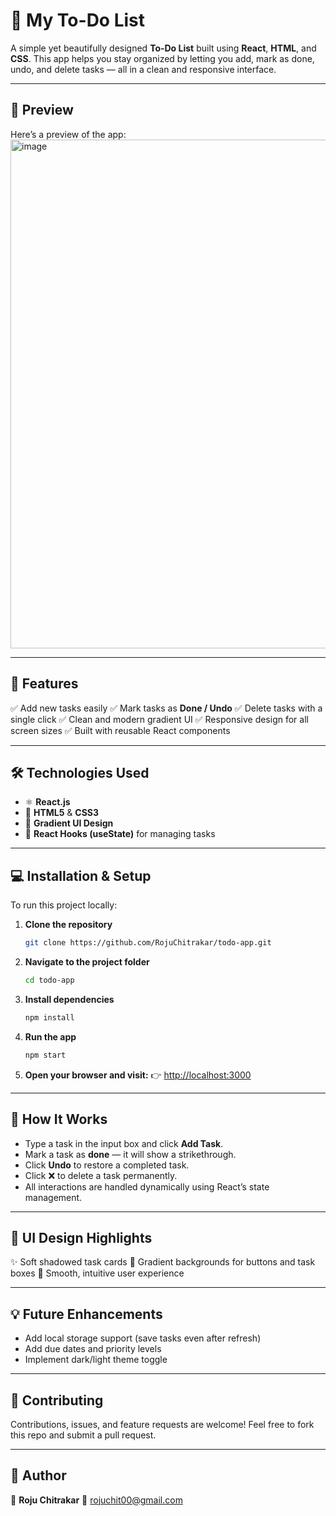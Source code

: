 # 📝 My To-Do List

A simple yet beautifully designed **To-Do List** built using **React**, **HTML**, and **CSS**.
This app helps you stay organized by letting you add, mark as done, undo, and delete tasks — all in a clean and responsive interface.

---

## 🌟 Preview

Here’s a preview of the app: <img width="1210" height="814" alt="image" src="https://github.com/user-attachments/assets/0afa1aea-e38e-4356-b045-51091d121dc6" />

---

## 🚀 Features

✅ Add new tasks easily
✅ Mark tasks as **Done / Undo**
✅ Delete tasks with a single click
✅ Clean and modern gradient UI
✅ Responsive design for all screen sizes
✅ Built with reusable React components

---

## 🛠️ Technologies Used

* ⚛️ **React.js**
* 💅 **HTML5** & **CSS3**
* 🎨 **Gradient UI Design**
* 🧠 **React Hooks (useState)** for managing tasks

---

## 💻 Installation & Setup

To run this project locally:

1. **Clone the repository**

   ```bash
   git clone https://github.com/RojuChitrakar/todo-app.git
   ```
2. **Navigate to the project folder**

   ```bash
   cd todo-app
   ```
3. **Install dependencies**

   ```bash
   npm install
   ```
4. **Run the app**

   ```bash
   npm start
   ```
5. **Open your browser and visit:**
   👉 [http://localhost:3000](http://localhost:3000)

---

## 🧠 How It Works

* Type a task in the input box and click **Add Task**.
* Mark a task as **done** — it will show a strikethrough.
* Click **Undo** to restore a completed task.
* Click ❌ to delete a task permanently.
* All interactions are handled dynamically using React’s state management.

---

## 🎨 UI Design Highlights

✨ Soft shadowed task cards
🎨 Gradient backgrounds for buttons and task boxes
🧩 Smooth, intuitive user experience

---

## 💡 Future Enhancements

* Add local storage support (save tasks even after refresh)
* Add due dates and priority levels
* Implement dark/light theme toggle

---

## 🤝 Contributing

Contributions, issues, and feature requests are welcome!
Feel free to fork this repo and submit a pull request.

---

## 📸 Author

👤 **Roju Chitrakar**
💌 [rojuchit00@gmail.com](mailto:rojuchit00@gmail.com)
